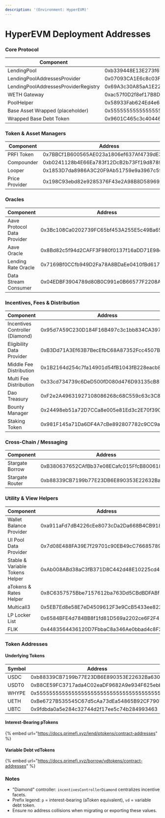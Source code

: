 ```yaml
---
description: '(Environment: HyperEVM)'
---
```


# HyperEVM Deployment Addresses

### Core Protocol

| Component                            | Address                                    |
| ------------------------------------ | ------------------------------------------ |
| LendingPool                          | 0xb339448E13E273f6F46e3390e0932Ab7fF9F113F |
| LendingPoolAddressesProvider         | 0x07093CA1E6c8c03Ff77dea07532F738d88De1D75 |
| LendingPoolAddressesProviderRegistry | 0x69A3c30A85aA1E22791466a08819c1080f0Aab7f |
| WETH Gateway                         | 0xac57f0D2f8ef17B8D26189Ba0Db353361374b2Ca |
| PoolHelper                           | 0x58933Fab624Ed4e6B7eb9e64Cb470bB61bE4de6d |
| Base Asset Wrapped (placeholder)     | 0x5555555555555555555555555555555555555555 |
| Wrapped Base Debt Token              | 0x9601C465c3c404465d968a2dda10FD807f2B2d5C |

### Token & Asset Managers

| Component      | Address                                    |
| -------------- | ------------------------------------------ |
| PRFI Token     | 0x7BBCf1B600565AE023a1806ef637Af4739dE3255 |
| Compounder     | 0xb0241128b4E66Ea783f12DcB2b73Ff19d8789E0e |
| Looper         | 0x1853D7da8986A3C20F9Ab51759e9a3967c5f89e8 |
| Price Provider | 0x198C93ebd82e9285376F43e2A98B8D58969Ad850 |

### Oracles

| Component                   | Address                                    |
| --------------------------- | ------------------------------------------ |
| Aave Protocol Data Provider | 0x3Bc108Ca0202739FC65bf453A255E5c49Ba6544a |
| Aave Oracle                 | 0x8Bd82c5f94d2CAFF3F980f0137f16aDD71E98dfb |
| Lending Rate Oracle         | 0x7169Bf0CCfb949D2Fa78A8BDaEe0410fBd617632 |
| Data Stream Consumer        | 0x04EDBF3904789d80B0C991e0B66577F2208A2bE6 |

### Incentives, Fees & Distribution

| Component                       | Address                                    |
| ------------------------------- | ------------------------------------------ |
| Incentives Controller (Diamond) | 0x95d7A59C230D184F16B497c3c1bb834CA397C241 |
| Eligibility Data Provider       | 0xB3Dd71A3Ef63B7BecEfbC68A87352Fcc4507BA97 |
| Middle Fee Distribution         | 0x1B2164d254c7fa14901d54fB1043fB228eacb8F6 |
| Multi Fee Distribution          | 0x33cd734739c6DeD500fD080d476D93135cB813Ef |
| Dao Treasury                    | 0xF2e2A49631927108086268c68C559c63c3C8f73d |
| Bounty Manager                  | 0x24498eb51a72D7CCa8e005e81Ed3c2E70f390778 |
| Staking Token                   | 0x981F145a71Da6DF4A7cBe892807782c9CC9a5515 |

### Cross-Chain / Messaging

| Component       | Address                                    |
| --------------- | ------------------------------------------ |
| Stargate Borrow | 0xB380637652CAfBb37e08ECafc015FfcB800618d0 |
| Stargate Router | 0xb88339CB7199b77E23DB6E890353E22632Ba630f |

### Utility & View Helpers

| Component                       | Address                                    |
| ------------------------------- | ------------------------------------------ |
| Wallet Balance Provider         | 0xa911aFd7dB4226cEe8073cDa2Da668B4CB918af9 |
| UI Pool Data Provider           | 0x7d08E488FA39E7f29701c90EB49cC766857895a8 |
| Stable & Variable Tokens Helper | 0xAb008ABd38aC3fB371D8C442d48E10225cd46DB6 |
| aTokens & Rates Helper          | 0x8C6357575Bbe7157612ba763Dd5CBdBDFABf83e8 |
| Multicall3                      | 0x5EB7Ed8e58E7eD4509612F3e9CcB5433ee822dc9 |
| LP Locker List                  | 0x6584BFE4d784BB8f1fd81D569a2202ce6F2F42Ad |
| FLIK                            | 0x4483564436120D7FbbaC8a346Ae0bbad4c8F219b |

### Token Addresses

#### Underlying Tokens

| Symbol | Address                                    |
| ------ | ------------------------------------------ |
| USDC   | 0xb88339CB7199b77E23DB6E890353E22632Ba630f |
| USDT0  | 0xB8CE59FC3717ada4C02eaDF9682A9e934F625ebb |
| WHYPE  | 0x5555555555555555555555555555555555555555 |
| UETH   | 0xBe6727B535545C67d5cAa73dEa54865B92CF7907 |
| UBTC   | 0x9fdbda0a5e284c32744d2f17ee5c74b284993463 |

#### Interest-Bearing pTokens

{% embed url="https://docs.primefi.xyz/lend/ptokens/contract-addresses" %}

#### Variable Debt vdTokens

{% embed url="https://docs.primefi.xyz/borrow/vdtokens/contract-addresses" %}

### Notes

* "Diamond" controller: `incentivesControllerDiamond` centralizes incentive facets.
* Prefix legend: `p` = interest-bearing (aToken equivalent), `vd` = variable debt token.
* Ensure no address collisions when migrating or exporting these values.

